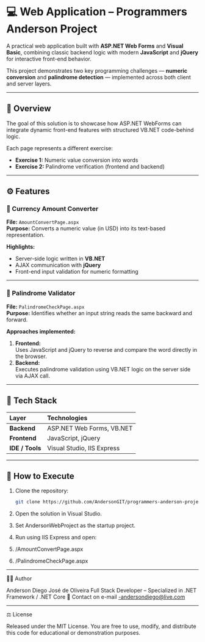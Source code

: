 # 💻 Web Application – Programmers Anderson Project

A practical web application built with **ASP.NET Web Forms** and **Visual Basic**, combining classic backend logic with modern **JavaScript** and **jQuery** for interactive front-end behavior.

This project demonstrates two key programming challenges — **numeric conversion** and **palindrome detection** — implemented across both client and server layers.

---

## 🌟 Overview

The goal of this solution is to showcase how ASP.NET WebForms can integrate dynamic front-end features with structured VB.NET code-behind logic.

Each page represents a different exercise:
- **Exercise 1:** Numeric value conversion into words  
- **Exercise 2:** Palindrome verification (frontend and backend)

---

## ⚙️ Features

### 🔸 Currency Amount Converter
**File:** `AmountConvertPage.aspx`  
**Purpose:** Converts a numeric value (in USD) into its text-based representation.  

**Highlights:**
- Server-side logic written in **VB.NET**
- AJAX communication with **jQuery**
- Front-end input validation for numeric formatting

---

### 🔸 Palindrome Validator
**File:** `PalindromeCheckPage.aspx`  
**Purpose:** Identifies whether an input string reads the same backward and forward.  

**Approaches implemented:**
1. **Frontend:**  
   Uses JavaScript and jQuery to reverse and compare the word directly in the browser.  
2. **Backend:**  
   Executes palindrome validation using VB.NET logic on the server side via AJAX call.

---

## 🧩 Tech Stack

| Layer | Technologies |
|:------|:--------------|
| **Backend** | ASP.NET Web Forms, VB.NET |
| **Frontend** | JavaScript, jQuery |
| **IDE / Tools** | Visual Studio, IIS Express |

---

## 🧪 How to Execute

1. Clone the repository:
   ```bash
   git clone https://github.com/AndersonGIT/programmers-anderson-project.git
2. Open the solution in Visual Studio.

3. Set AndersonWebProject as the startup project.

4. Run using IIS Express and open:

5. /AmountConvertPage.aspx

6. /PalindromeCheckPage.aspx

---
🧑‍💼 Author

Anderson Diego José de Oliveira
Full Stack Developer – Specialized in .NET Framework / .NET Core
📧 Contact on e-mail
 -andersondiego@live.com

---
 ⚖️ License

Released under the MIT License.
You are free to use, modify, and distribute this code for educational or demonstration purposes.
